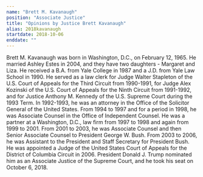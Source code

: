 ```yaml
---
name: "Brett M. Kavanaugh"
position: "Associate Justice"
title: "Opinions by Justice Brett Kavanaugh"
alias: 2018kavanaugh
startdate: 2018-10-06
enddate: ""
---
```

Brett M. Kavanaugh was born in Washington, D.C., on February 12, 1965. He married Ashley Estes in 2004, and they have two daughters - Margaret and Liza. He received a B.A. from Yale College in 1987 and a J.D. from Yale Law School in 1990. He served as a law clerk for Judge Walter Stapleton of the U.S. Court of Appeals for the Third Circuit from 1990-1991, for Judge Alex Kozinski of the U.S. Court of Appeals for the Ninth Circuit from 1991-1992, and for Justice Anthony M. Kennedy of the U.S. Supreme Court during the 1993 Term. In 1992-1993, he was an attorney in the Office of the Solicitor General of the United States. From 1994 to 1997 and for a period in 1998, he was Associate Counsel in the Office of Independent Counsel. He was a partner at a Washington, D.C., law firm from 1997 to 1998 and again from 1999 to 2001. From 2001 to 2003, he was Associate Counsel and then Senior Associate Counsel to President George W. Bush. From 2003 to 2006, he was Assistant to the President and Staff Secretary for President Bush. He was appointed a Judge of the United States Court of Appeals for the District of Columbia Circuit in 2006. President Donald J. Trump nominated him as an Associate Justice of the Supreme Court, and he took his seat on October 6, 2018.
